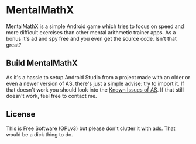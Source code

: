 MentalMathX
==========================
MentalMathX is a simple Android game which tries to focus on speed and more difficult exercises than other mental arithmetic trainer apps. As a bonus it's ad and spy free and you even get the source code. Isn't that great?

Build MentalMathX
--------------------------
As it's a hassle to setup Android Studio from a project made with an older or even a newer version of AS, there's just a simple advise: try to import it. If that doesn't work you should look into the [Known Issues of AS](http://tools.android.com/knownissues). If that still doesn't work, feel free to contact me.

License
--------------------------
This is Free Software (GPLv3) but please don't clutter it with ads. That would be a dick thing to do.